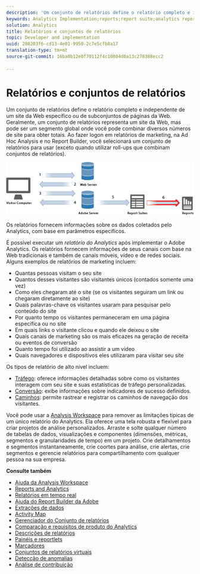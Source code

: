 ```yaml
---
description: 'Um conjunto de relatórios define o relatório completo e independente de um site da Web específico ou de subconjuntos de páginas da Web. Geralmente, um conjunto de relatórios representa um site da Web, mas pode ser um segmento global onde você pode combinar diversos números de site para obter totais. Ao fazer logon em relatórios de marketing, na Ad Hoc Analysis e no Report Builder, você selecionará um conjunto de relatórios para usar (exceto quando utilizar roll-ups que combinam conjuntos de relatórios). '
keywords: Analytics Implementation;reports;report suite;analytics report;global segment;roll-ups;rollups;combine report suites;traffic;conversion;path
solution: Analytics
title: Relatórios e conjuntos de relatórios
topic: Developer and implementation
uuid: 288203f6-cd13-4e01-9950-2c7e5cfb8a17
translation-type: tm+mt
source-git-commit: 16ba0b12e0f70112f4c10804d0a13c278388ecc2

---
```



# Relatórios e conjuntos de relatórios

Um conjunto de relatórios define o relatório completo e independente de um site da Web específico ou de subconjuntos de páginas da Web. Geralmente, um conjunto de relatórios representa um site da Web, mas pode ser um segmento global onde você pode combinar diversos números de site para obter totais. Ao fazer logon em relatórios de marketing, na Ad Hoc Analysis e no Report Builder, você selecionará um conjunto de relatórios para usar (exceto quando utilizar roll-ups que combinam conjuntos de relatórios). 

![](assets/how-data-is-collected-6.png)

Os relatórios fornecem informações sobre os dados coletados pelo Analytics, com base em parâmetros específicos.

É possível executar um *relatório do Analytics* após implementar o Adobe Analytics. Os relatórios fornecem informações de seus canais com base na Web tradicionais e também de canais móveis, vídeo e de redes sociais. Alguns exemplos de relatórios de marketing incluem:

* Quantas pessoas visitam o seu site
* Quantos desses visitantes são visitantes únicos (contados somente uma vez)
* Como eles chegaram até o site (se os visitantes seguiram um link ou chegaram diretamente ao site)
* Quais palavras-chave os visitantes usaram para pesquisar pelo conteúdo do site
* Por quanto tempo os visitantes permaneceram em uma página específica ou no site
* Em quais links o visitante clicou e quando ele deixou o site
* Quais canais de marketing são os mais eficazes na geração de receita ou eventos de conversão
* Quanto tempo foi utilizado ao assistir a um vídeo
* Quais navegadores e dispositivos eles utilizaram para visitar seu site

Os tipos de relatório de alto nível incluem:

* [Tráfego](https://marketing.adobe.com/resources/help/en_US/reference/reports_traffic.html): oferece informações detalhadas sobre como os visitantes interagem com seu site e suas estatísticas de tráfego personalizadas.
* [Conversão](https://marketing.adobe.com/resources/help/en_US/reference/reports_conversion.html): exibe informações sobre indicadores de sucesso definidos.
* [Caminhos](https://marketing.adobe.com/resources/help/en_US/reference/reports_paths.html): permite rastrear e registrar os caminhos de navegação dos visitantes.

Você pode usar a [Analysis Workspace](https://marketing.adobe.com/resources/help/en_US/analytics/analysis-workspace/) para remover as limitações típicas de um único relatório do Analytics. Ela oferece uma tela robusta e flexível para criar projetos de análise personalizados. Arraste e solte qualquer número de tabelas de dados, visualizações e componentes (dimensões, métricas, segmentos e granularidades de tempo) em um projeto. Crie detalhamentos e segmentos instantaneamente, crie coortes para análise, crie alertas, crie segmentos e gerencie relatórios para compartilhamento com qualquer pessoa na sua empresa.

<p class="head"> <b>Consulte também</b> </p>

* [Ajuda da Analysis Workspace](/help/analyze/analysis-workspace/analysis-workspace-features.md)
* [Reports and Analytics](/help/analyze/reports-analytics/overview/report-overview.md)
* [Relatórios em tempo real](https://marketing.adobe.com/resources/help/en_US/reference/realtime.html)
* [Ajuda do Report Builder da Adobe](https://marketing.adobe.com/resources/help/en_US/arb/)
* [Extrações de dados](https://marketing.adobe.com/resources/help/en_US/sc/user/data_extract.html)
* [Activity Map](https://marketing.adobe.com/resources/help/en_US/analytics/activitymap/)
* [Gerenciador do Conjunto de relatórios](https://marketing.adobe.com/resources/help/en_US/reference/report_suites_admin.html)
* [Comparação e requisitos de produto do Analytics](https://marketing.adobe.com/resources/help/en_US/reference/analytics-product-comparison.html)
* [Descrições de relatórios](https://marketing.adobe.com/resources/help/en_US/reference/reports_descriptions.html)
* [Painéis e reportlets](https://marketing.adobe.com/resources/help/en_US/sc/user/dashboard.html)
* [Marcadores](/help/analyze/reports-analytics/bookmarks.md)
* [Conjuntos de relatórios virtuais](/help/components/vrs/vrs-about.md)
* [Detecção de anomalias](/help/analyze/analysis-workspace/virtual-analyst/c-anomaly-detection/anomaly-detection.md)
* [Análise de contribuição](/help/analyze/analysis-workspace/virtual-analyst/contribution-analysis/ca-tokens.md)

